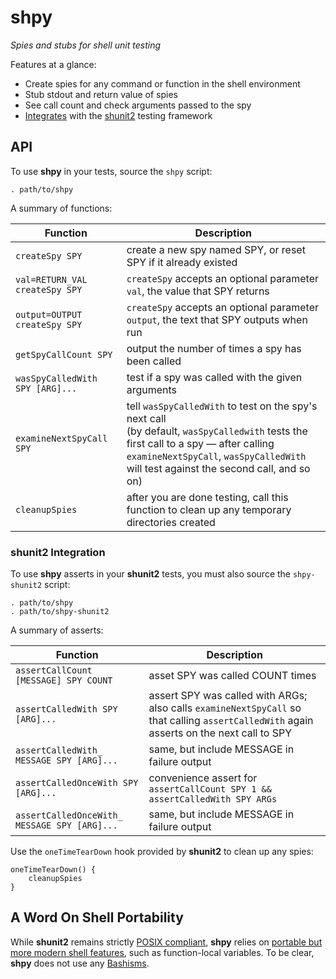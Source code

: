 # shpy

*Spies and stubs for shell unit testing*

Features at a glance:

* Create spies for any command or function in the shell environment
* Stub stdout and return value of spies
* See call count and check arguments passed to the spy
* [Integrates](#shunit2-integration) with the [shunit2](http://code.google.com/p/shunit2/) testing framework

## API

To use **shpy** in your tests, source the `shpy` script:

	. path/to/shpy
	
A summary of functions:

Function                        | Description
--------------------------------|---------------------------------------------------------------------------------
`createSpy SPY`                 | create a new spy named SPY, or reset SPY if it already existed
`val=RETURN_VAL createSpy SPY`  | `createSpy` accepts an optional parameter `val`, the value that SPY returns
`output=OUTPUT createSpy SPY`   | `createSpy` accepts an optional parameter `output`, the text that SPY outputs when run
`getSpyCallCount SPY`           | output the number of times a spy has been called
`wasSpyCalledWith SPY [ARG]...` | test if a spy was called with the given arguments
`examineNextSpyCall SPY`        | tell `wasSpyCalledWith` to test on the spy's next call<br/>(by default, `wasSpyCalledwith` tests the first call to a spy — after calling `examineNextSpyCall`, `wasSpyCalledWith` will test against the second call, and so on)
`cleanupSpies`                  | after you are done testing, call this function to clean up any temporary directories created

### shunit2 Integration

To use **shpy** asserts in your **shunit2** tests, you must also source the
`shpy-shunit2` script:

	. path/to/shpy
	. path/to/shpy-shunit2
	
A summary of asserts:

Function                                     | Description
---------------------------------------------|----------------------------------------------------------------------
`assertCallCount [MESSAGE] SPY COUNT`        | asset SPY was called COUNT times
`assertCalledWith SPY [ARG]...`              | assert SPY was called with ARGs; also calls `examineNextSpyCall` so that calling `assertCalledWith` again asserts on the next call to SPY
`assertCalledWith_ MESSAGE SPY [ARG]...`     | same, but include MESSAGE in failure output
`assertCalledOnceWith SPY [ARG]...`          | convenience assert for `assertCallCount SPY 1 && assertCalledWith SPY ARGs`
`assertCalledOnceWith_ MESSAGE SPY [ARG]...` | same, but include MESSAGE in failure output

Use the `oneTimeTearDown` hook provided by **shunit2** to clean up any spies:

    oneTimeTearDown() {
        cleanupSpies
    }

## A Word On Shell Portability

While **shunit2** remains strictly [POSIX
compliant](http://shellhaters.heroku.com/posix), **shpy** relies on [portable but more modern shell features](http://apenwarr.ca/log/?m=201102#28), such as
function-local variables.  To be clear, **shpy** does not use any
[Bashisms](https://wiki.ubuntu.com/DashAsBinSh).
